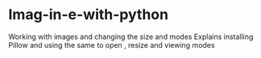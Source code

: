 # Imag-in-e-with-python
Working with images and changing the size and modes
Explains installing Pillow and using the same to open , resize and viewing modes 

